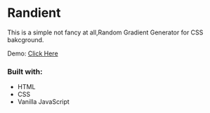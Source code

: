 # Randient
This is a simple not fancy at all,Random Gradient Generator for CSS bakcground.

Demo: [Click Here](https://rnwathon.github.io/randient/)

### Built with:
* HTML
* CSS
* Vanilla JavaScript
